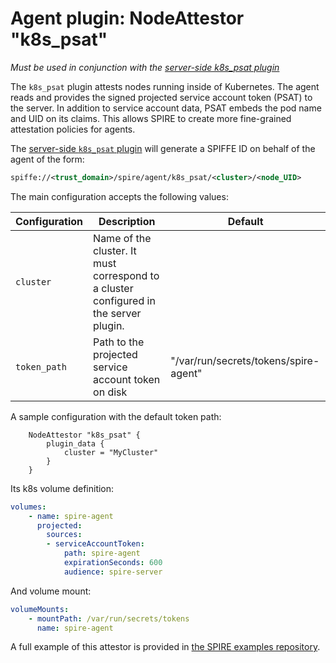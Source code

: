 # Agent plugin: NodeAttestor "k8s_psat"

*Must be used in conjunction with the [server-side k8s_psat plugin](plugin_server_nodeattestor_k8s_psat.md)*

The `k8s_psat` plugin attests nodes running inside of Kubernetes. The agent
reads and provides the signed projected service account token (PSAT) to the server.
In addition to service account data, PSAT embeds the pod name and UID on its claims. This allows
SPIRE to create more fine-grained attestation policies for agents.

The [server-side `k8s_psat` plugin](plugin_server_nodeattestor_k8s_psat.md) will generate a SPIFFE ID on behalf of the agent of the form:

```xml
spiffe://<trust_domain>/spire/agent/k8s_psat/<cluster>/<node_UID>
```

The main configuration accepts the following values:

| Configuration | Description                                                                           | Default                               |
|---------------|---------------------------------------------------------------------------------------|---------------------------------------|
| `cluster`     | Name of the cluster. It must correspond to a cluster configured in the server plugin. |                                       |
| `token_path`  | Path to the projected service account token on disk                                   | "/var/run/secrets/tokens/spire-agent" |

A sample configuration with the default token path:

```hcl
    NodeAttestor "k8s_psat" {
        plugin_data {
            cluster = "MyCluster"
        }
    }
```

Its k8s volume definition:

```yaml
volumes:
    - name: spire-agent
      projected:
        sources:
        - serviceAccountToken:
            path: spire-agent
            expirationSeconds: 600
            audience: spire-server
```

And volume mount:

```yaml
volumeMounts:
    - mountPath: /var/run/secrets/tokens
      name: spire-agent
```

A full example of this attestor is provided in [the SPIRE examples repository](https://github.com/spiffe/spire-examples/tree/main/examples/k8s/simple_psat).
